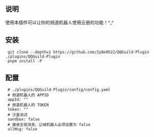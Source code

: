 ## 说明
使用本插件可以让你的频道机器人使用云崽的功能！^_^

## 安装
```
 git clone --depth=1 https://github.com/2y8e9h22/QQGuild-Plugin ./plugins/QQGuild-Plugin
 pnpm install -P
```

## 配置
```
 # ./plugins/QQGuild-Plugin/config/config.yaml
 # 频道机器人的 APPID
 appId: ""
 # 频道机器人的 TOKEN
 token: ""
 # 沙盒测试
 sandbox: false
 # 接收全部消息，公域机器人必须设置为 false
 allMsg: false
```
